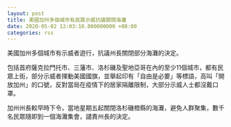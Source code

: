 ```yaml
---
layout: post
title: 美國加州多個城市有民眾示威抗議關閉海灘
date: 2020-05-02 12:03:18.000000000 +08:00
categories: rss
---
```


美國加州多個城市有示威者遊行，抗議州長關閉部分海灘的決定。

包括首府薩克拉門托市、三藩市、洛杉磯及聖地亞哥在內的至少11個城市，都有民眾上街，部分示威者揮動美國國旗，並舉起印有「自由是必要」等標語，高叫「開放加州」的口號，反對當局在疫情下的居家隔離限制，大部分示威人士都沒戴口罩。

加州州長較早時下令，當地星期五起關閉洛杉磯橙縣的海灘，避免人群聚集，數千名民眾隨即到一個海灘集會，譴責州長的決定。
